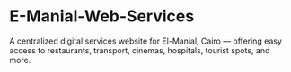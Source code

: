 # E-Manial-Web-Services
A centralized digital services website for El-Manial, Cairo — offering easy access to restaurants, transport, cinemas, hospitals, tourist spots, and more.
